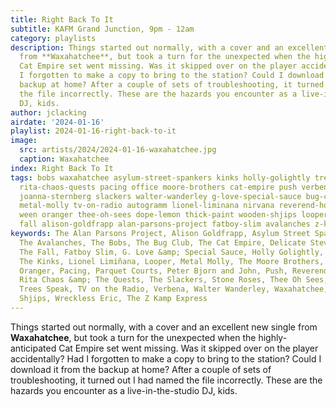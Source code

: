 ```yaml
---
title: Right Back To It
subtitle: KAFM Grand Junction, 9pm - 12am
category: playlists
description: Things started out normally, with a cover and an excellent new single
  from **Waxahatchee**, but took a turn for the unexpected when the highly-anticipated
  Cat Empire set went missing. Was it skipped over on the player accidentally? Had
  I forgotten to make a copy to bring to the station? Could I download it from the
  backup at home? After a couple of sets of troubleshooting, it turned out I had named
  the file incorrectly. These are the hazards you encounter as a live-in-the-studio
  DJ, kids.
author: jclacking
airdate: '2024-01-16'
playlist: 2024-01-16-right-back-to-it
image:
  src: artists/2024/2024-01-16-waxahatchee.jpg
  caption: Waxahatchee
index: Right Back To It
tags: bobs waxahatchee asylum-street-spankers kinks holly-golightly trees-speak parquet-courts
  rita-chaos-quests pacing office moore-brothers cat-empire push verbena stone-roses
  joanna-sternberg slackers walter-wanderley g-love-special-sauce bug-club peter-bjorn-john
  metal-molly tv-on-radio autogramm lionel-liminana nirvana reverend-horton-heat wreckless-eric
  ween oranger thee-oh-sees dope-lemon thick-paint wooden-shjips looper delicate-steve
  fall alison-goldfrapp alan-parsons-project fatboy-slim avalanches z-kamp-express
keywords: The Alan Parsons Project, Alison Goldfrapp, Asylum Street Spankers, Autogramm,
  The Avalanches, The Bobs, The Bug Club, The Cat Empire, Delicate Steve, Dope Lemon,
  The Fall, Fatboy Slim, G. Love &amp; Special Sauce, Holly Golightly, Joanna Sternberg,
  The Kinks, Lionel Limiñana, Looper, Metal Molly, The Moore Brothers, Nirvana, OFFICE,
  Oranger, Pacing, Parquet Courts, Peter Bjorn and John, Push, Reverend Horton Heat,
  Rita Chaos &amp; The Quests, The Slackers, Stone Roses, Thee Oh Sees, Thick Paint,
  Trees Speak, TV on the Radio, Verbena, Walter Wanderley, Waxahatchee, Ween, Wooden
  Shjips, Wreckless Eric, The Z Kamp Express
---
```

Things started out normally, with a cover and an excellent new single from **Waxahatchee**, but took a turn for the unexpected when the highly-anticipated Cat Empire set went missing. Was it skipped over on the player accidentally? Had I forgotten to make a copy to bring to the station? Could I download it from the backup at home? After a couple of sets of troubleshooting, it turned out I had named the file incorrectly. These are the hazards you encounter as a live-in-the-studio DJ, kids.

